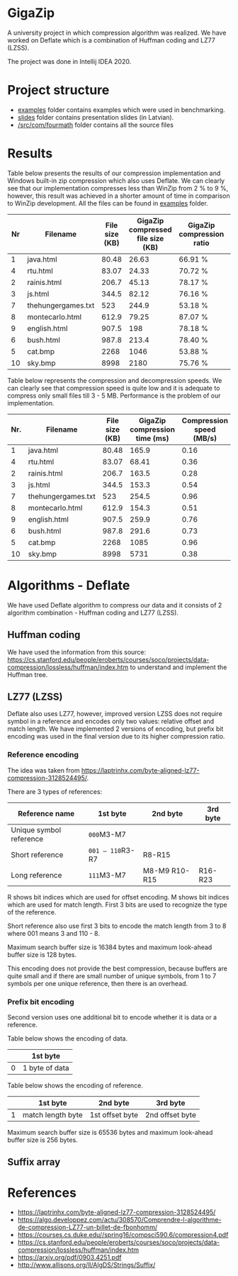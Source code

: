 # GigaZip

A university project in which compression algorithm was realized. We have worked on Deflate which is a combination of Huffman coding and LZ77 (LZSS). 

The project was done in Intellij IDEA 2020.

# Project structure

- [examples](./examples) folder contains examples which were used in benchmarking.
- [slides](./slides) folder contains presentation slides (in Latvian).
- [/src/com/fourmath]([./src/com/fourmath) folder contains all the source files

# Results

Table below presents the results of our compression implementation and Windows built-in zip compression which also uses Deflate. We can clearly see that our implementation compresses less than WinZip from 2 % to 9 %, however, this result was achieved in a shorter amount of time in comparison to WinZip development. All the files can be found in [examples](./examples) folder.

| Nr   | Filename           | File size (KB) | GigaZip compressed file size (KB) | GigaZip compression ratio | WinZip compressed file size (KB) | WinZip compression ratio | Difference |
| ---- | ------------------ | -------------- | --------------------------------- | ------------------------- | -------------------------------- | ------------------------ | ---------- |
| 1    | java.html          | 80.48          | 26.63                             | 66.91 %                   | 21.03                            | 75%                      | 8.09 %     |
| 4    | rtu.html           | 83.07          | 24.33                             | 70.72 %                   | 19.17                            | 78%                      | 7.28 %     |
| 2    | rainis.html        | 206.7          | 45.13                             | 78.17 %                   | 37.04                            | 83%                      | 4.83 %     |
| 3    | js.html            | 344.5          | 82.12                             | 76.16 %                   | 68.32                            | 81%                      | 4.84 %     |
| 7    | thehungergames.txt | 523            | 244.9                             | 53.18 %                   | 203.27                           | 62%                      | 8.82 %     |
| 8    | montecarlo.html    | 612.9          | 79.25                             | 87.07 %                   | 67.47                            | 90%                      | 2.93 %     |
| 9    | english.html       | 907.5          | 198                               | 78.18 %                   | 169.06                           | 82%                      | 3.82 %     |
| 6    | bush.html          | 987.8          | 213.4                             | 78.40 %                   | 182.44                           | 82%                      | 3.60 %     |
| 5    | cat.bmp            | 2268           | 1046                              | 53.88 %                   | 862.1                            | 62%                      | 8.12 %     |
| 10   | sky.bmp            | 8998           | 2180                              | 75.76 %                   | 1998.85                          | 78%                      | 2.24  %    |

Table below represents the compression and decompression speeds. We can clearly see that compression speed is quite low and it is adequate to compress only small files till 3 - 5 MB. Performance is the problem of our implementation. 

| Nr.  | Filename           | File size (KB) | GigaZip  compression time (ms) | Compression speed  (MB/s) | Decompression speed (MB/s) |
| ---- | ------------------ | -------------- | ------------------------------ | ------------------------- | -------------------------- |
| 1    | java.html          | 80.48          | 165.9                          | 0.16                      | 4.77                       |
| 4    | rtu.html           | 83.07          | 68.41                          | 0.36                      | 3.66                       |
| 2    | rainis.html        | 206.7          | 163.5                          | 0.28                      | 11.89                      |
| 3    | js.html            | 344.5          | 153.3                          | 0.54                      | 17.65                      |
| 7    | thehungergames.txt | 523            | 254.5                          | 0.96                      | 18.05                      |
| 8    | montecarlo.html    | 612.9          | 154.3                          | 0.51                      | 19.12                      |
| 9    | english.html       | 907.5          | 259.9                          | 0.76                      | 23.5                       |
| 6    | bush.html          | 987.8          | 291.6                          | 0.73                      | 31.75                      |
| 5    | cat.bmp            | 2268           | 1085                           | 0.96                      | 28.73                      |
| 10   | sky.bmp            | 8998           | 5731                           | 0.38                      | 24.38                      |

# Algorithms - Deflate

We have used Deflate algorithm to compress our data and it consists of 2 algorithm combination - Huffman coding and LZ77 (LZSS).

## Huffman coding

We have used the information from this source: https://cs.stanford.edu/people/eroberts/courses/soco/projects/data-compression/lossless/huffman/index.htm to understand and implement the Huffman tree. 

## LZ77 (LZSS)

Deflate also uses LZ77, however, improved version LZSS does not require symbol in a reference and encodes only two values: relative offset and match length. We have implemented 2 versions of encoding, but prefix bit encoding was used in the final version due to its higher compression ratio.  

### Reference encoding

The idea was taken from https://laptrinhx.com/byte-aligned-lz77-compression-3128524495/.

There are 3 types of references:

| Reference name          | 1st byte         | **2nd byte**  | **3rd byte** |
| ----------------------- | ---------------- | ------------- | ------------ |
| Unique symbol reference | `000`M3-M7       |               |              |
| Short reference         | `001 – 110`R3-R7 | R8-R15        |              |
| Long reference          | `111`M3-M7       | M8-M9 R10-R15 | R16-R23      |

R shows bit indices which are used for offset encoding. M shows bit indices which are used for match length. First 3 bits are used to recognize the type of the reference.

Short reference also use first 3 bits to encode the match length from 3 to 8 where 001 means 3 and 110 - 8. 

Maximum search buffer size is 16384 bytes and maximum look-ahead buffer size is 128 bytes. 

This encoding does not provide the best compression, because buffers are quite small and if there are small number of unique symbols, from 1 to 7 symbols per one unique reference, then there is an overhead. 

### Prefix bit encoding

Second version uses one additional bit to encode whether it is data or a reference. 

Table below shows the encoding of data.

|      | 1st byte       |
| ---- | -------------- |
| 0    | 1 byte of data |

Table below shows the encoding of reference.

|      | 1st byte          | 2nd byte        | 3rd byte        |
| ---- | ----------------- | --------------- | --------------- |
| 1    | match length byte | 1st offset byte | 2nd offset byte |

Maximum search buffer size is 65536 bytes and maximum look-ahead buffer size is 256 bytes. 

## Suffix array



# References

- https://laptrinhx.com/byte-aligned-lz77-compression-3128524495/
- https://algo.developpez.com/actu/308570/Comprendre-l-algorithme-de-compression-LZ77-un-billet-de-fbonhomm/
- https://courses.cs.duke.edu//spring16/compsci590.6/compression4.pdf
- https://cs.stanford.edu/people/eroberts/courses/soco/projects/data-compression/lossless/huffman/index.htm
- https://arxiv.org/pdf/0903.4251.pdf
- http://www.allisons.org/ll/AlgDS/Strings/Suffix/
